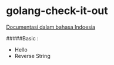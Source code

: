 # golang-check-it-out
[Documentasi dalam bahasa Indoesia](https://docs.google.com/document/d/1oma05vBARYy1LkIvdb6Zrb9pcZ0rZ8JBlLRdleqAMkU/edit?usp=sharing)

#####Basic :
- Hello
- Reverse String
